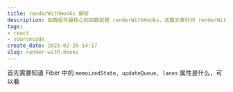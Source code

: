 ```yaml
---
title: renderWithHooks 解析
description: 函数组件最核心的函数就是 renderWithHooks，这篇文章针对 renderWithHooks 的源码进行了阅读，搞清楚 renderWithHooks 里面到底做了什么
tags:
- react
- sourcecode
create_date: 2025-02-20 14:17
slug: render-with-hooks
---
```


首先需要知道 Fiber 中的 `memoizedState, updateQueue, lanes` 属性是什么，可以看